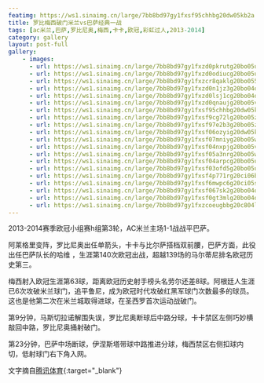 ```yaml
---
featimg: https://ws1.sinaimg.cn/large/7bb8bd97gy1fxsf95chhbg20dw05kb2a.gif
title: 罗比梅西破门米兰vs巴萨经典一战
tags: [ac米兰,巴萨,罗比尼奥,梅西,卡卡,欧冠,彩虹过人,2013-2014]
category: gallery
layout: post-full
gallery:
    - images:
      - url: https://ws1.sinaimg.cn/large/7bb8bd97gy1fxzd0pkrutg20bo05ub2b.gif
      - url: https://ws1.sinaimg.cn/large/7bb8bd97gy1fxzd0odiucg20bo05ukjn.gif
      - url: https://ws1.sinaimg.cn/large/7bb8bd97gy1fxzcr8qaklg20bo055npf.gif
      - url: https://ws1.sinaimg.cn/large/7bb8bd97gy1fxzd0n1jz3g20bo04ohdv.gif
      - url: https://ws1.sinaimg.cn/large/7bb8bd97gy1fxzd0lsj1cg20bo04ohdv.gif
      - url: https://ws1.sinaimg.cn/large/7bb8bd97gy1fxzd0qnaujg20bo05vqv6.gif
      - url: https://ws1.sinaimg.cn/large/7bb8bd97gy1fxsf95chhbg20dw05kb2a.gif
      - url: https://ws1.sinaimg.cn/large/7bb8bd97gy1fxsf9cg72lg20bo05zhdv.gif
      - url: https://ws1.sinaimg.cn/large/7bb8bd97gy1fxsf97e2b3g20bo05zkjm.gif
      - url: https://ws1.sinaimg.cn/large/7bb8bd97gy1fxsf06ozyig20dw05knpe.gif
      - url: https://ws1.sinaimg.cn/large/7bb8bd97gy1fxsf07mniyg20bo05we83.gif
      - url: https://ws1.sinaimg.cn/large/7bb8bd97gy1fxsf04nxpjg20bo05ve81.gif
      - url: https://ws1.sinaimg.cn/large/7bb8bd97gy1fxsf05a3nrg20bo05whdv.gif
      - url: https://ws1.sinaimg.cn/large/7bb8bd97gy1fxsf04arpcg20bo05uhdv.gif
      - url: https://ws1.sinaimg.cn/large/7bb8bd97gy1fxsf03ofd5g20bo05ukjn.gif
      - url: https://ws1.sinaimg.cn/large/7bb8bd97gy1fxsf4p771rg20ci06bkjm.gif
      - url: https://ws1.sinaimg.cn/large/7bb8bd97gy1fxsf6mwpc6g20ci05shdu.gif
      - url: https://ws1.sinaimg.cn/large/7bb8bd97gy1fxsf067sk2g20bo04qkcq.gif
      - url: https://ws1.sinaimg.cn/large/7bb8bd97gy1fxsf0gt3mlg20bo04oqv7.gif
      - url: https://ws1.sinaimg.cn/large/7bb8bd97gy1fxzcoeugbbg20c804lnpf.gif
---
```


2013-2014赛季欧冠小组赛h组第3轮，AC米兰主场1-1战战平巴萨。

阿莱格里变阵，罗比尼奥出任单箭头，卡卡与比尔萨搭档双前腰，巴萨方面，此役出任巴萨队长的哈维 ，生涯第140次欧冠出战，超越139场的马尔蒂尼排名欧冠历史第三。

梅西射入欧冠生涯第63球，距离欧冠历史射手榜头名劳尔还差8球。阿根廷人生涯已6次攻破米兰球门，追平鲁尼，成为欧冠时代攻破红黑军球门次数最多的球员。这也是他第二次在米兰城取得进球，在圣西罗首次运动战破门。

第9分钟，马斯切拉诺解围失误，罗比尼奥断球后中路分球，卡卡禁区左侧巧妙横敲回中路，罗比尼奥捅射破门。

第23分钟，巴萨中场断球，伊涅斯塔带球中路推进分球，梅西禁区右侧扣球内切，低射球门右下角入网。

文字摘自[腾讯体育](http://sports.qq.com/a/20131023/001867.htm){:target="_blank"}